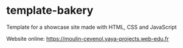 # template-bakery

Template for a showcase site made with HTML, CSS and JavaScript

Website online: https://moulin-cevenol.yaya-projects.web-edu.fr
